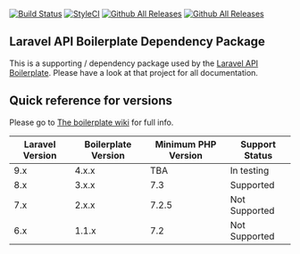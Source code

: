 [![Build Status](https://travis-ci.com/specialtactics/l5-api.svg?branch=master)](https://travis-ci.com/specialtactics/l5-api)
[![StyleCI](https://github.styleci.io/repos/131504248/shield?branch=master)](https://github.styleci.io/repos/131504248)
[![Github All Releases](https://img.shields.io/packagist/dt/specialtactics/l5-api.svg)]()
[![Github All Releases](https://img.shields.io/packagist/dm/specialtactics/l5-api.svg)]()

## Laravel API Boilerplate Dependency Package

This is a supporting / dependency package used by the [Laravel API Boilerplate](https://github.com/specialtactics/laravel-api-boilerplate). Please have a look at that project for all documentation.

## Quick reference for versions

Please go to [The boilerplate wiki](https://github.com/specialtactics/laravel-api-boilerplate/wiki) for full info.

| Laravel Version | Boilerplate Version | Minimum PHP Version | Support Status |
|-----------------|---------------------|---------------------|----------------|
| 9.x             | 4.x.x               | TBA                 | In testing     |
| 8.x             | 3.x.x               | 7.3                 | Supported      |
| 7.x             | 2.x.x               | 7.2.5               | Not Supported  |
| 6.x             | 1.1.x               | 7.2                 | Not Supported  |


